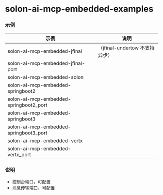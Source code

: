 # solon-ai-mcp-embedded-examples


### 示例



| 示例                                     | 说明                       |
|----------------------------------------|--------------------------|
| solon-ai-mcp-embedded-jfinal           | （jfinal-undertow 不支持异步）  |
| solon-ai-mcp-embedded-jfinal-port      |                          |
| solon-ai-mcp-embedded-solon            |                          |
| solon-ai-mcp-embedded-springboot2      |                          |
| solon-ai-mcp-embedded-springboot2_port |                          |
| solon-ai-mcp-embedded-springboot3      |                          |
| solon-ai-mcp-embedded-springboot3_port |                          |
| solon-ai-mcp-embedded-vertx            |                          |
| solon-ai-mcp-embedded-vertx_port       |                          |






### 说明

* 控制台端口，可配置
* 消息传输端口，可配置